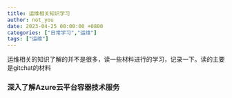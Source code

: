 ```yaml
---
title: 运维相关知识学习
author: not_you
date: 2023-04-25 00:00:00 +0800
categories: ["日常学习","运维"]
tags: ["运维"]
---
```


运维相关的知识了解的并不是很多，读一些材料进行的学习，记录一下。读的主要是gitchat的材料

### 深入了解Azure云平台容器技术服务



